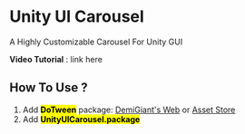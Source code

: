 # Unity UI Carousel

A Highly Customizable Carousel For Unity GUI

**Video Tutorial** : link here

## How To Use ?
1. Add <mark>**DoTween**</mark> package: [DemiGiant's Web](http://dotween.demigiant.com/download.php) or [Asset Store](https://assetstore.unity.com/packages/tools/animation/dotween-hotween-v2-27676?srsltid=AfmBOoq3mdIkI0NMI3vBI_K8C2YOXC6K26eBc7xDRYcsqyZMMKPL6390)
2. Add <mark>**UnityUICarousel.package**</mark>

